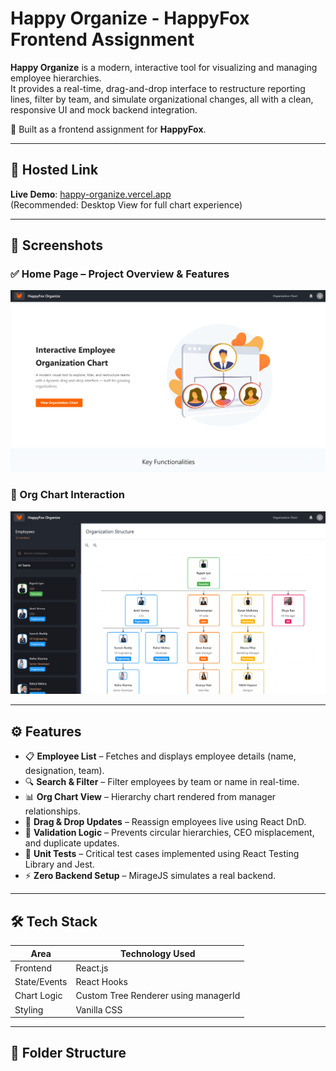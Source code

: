 # Happy Organize  - HappyFox Frontend Assignment

**Happy Organize** is a modern, interactive tool for visualizing and managing employee hierarchies.  
It provides a real-time, drag-and-drop interface to restructure reporting lines, filter by team, and simulate organizational changes, all with a clean, responsive UI and mock backend integration.

🎯 Built as a frontend assignment for **HappyFox**.

---

## 🔗 Hosted Link

**Live Demo**: [happy-organize.vercel.app](https://happy-organize.vercel.app/)  
(Recommended: Desktop View for full chart experience)

---

## 📸 Screenshots

### ✅ Home Page – Project Overview & Features

![Homepage Screenshot](homepage.png)

### 🧩 Org Chart Interaction

![Org Chart Screenshot](chart.png)

---

## ⚙️ Features

- 📋 **Employee List** – Fetches and displays employee details (name, designation, team).
- 🔍 **Search & Filter** – Filter employees by team or name in real-time.
- 📊 **Org Chart View** – Hierarchy chart rendered from manager relationships.
- 🔄 **Drag & Drop Updates** – Reassign employees live using React DnD.
- 🚫 **Validation Logic** – Prevents circular hierarchies, CEO misplacement, and duplicate updates.
- 🧪 **Unit Tests** – Critical test cases implemented using React Testing Library and Jest.
- ⚡ **Zero Backend Setup** – MirageJS simulates a real backend.

---

## 🛠️ Tech Stack

| Area             | Technology Used                |
|------------------|--------------------------------|
| Frontend         | React.js                       |
| State/Events     | React Hooks                    |
| Chart Logic      | Custom Tree Renderer using managerId |
| Styling          | Vanilla CSS                    |

---

## 📁 Folder Structure

